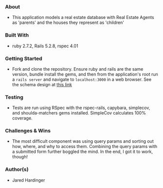 ### About

* This application models a real estate database with Real Estate Agents as 'parents' and the houses they represent as 'children' 

### Built With

* ruby 2.7.2, Rails 5.2.8, rspec 4.01

### Getting Started

* Fork and clone the repository. Ensure ruby and rails are the same version, bundle install the gems, and then from the application's root run a `rails server` and navigate to `localhost:3000` in a web browser. See the schema design at [this link](https://app.dbdesigner.net/designer/schema/539869)

### Testing

* Tests are run using RSpec with the rspec-rails, capybara, simplecov, and shoulda-matchers gems installed. SimpleCov calculates 100% coverage.

### Challenges & Wins

* The most difficult component was using query params and sorting out how, where, and why to access them. Combining the query params with a submitted form further boggled the mind. In the end, I got it to work, though!

### Author(s)

* Jared Hardinger
